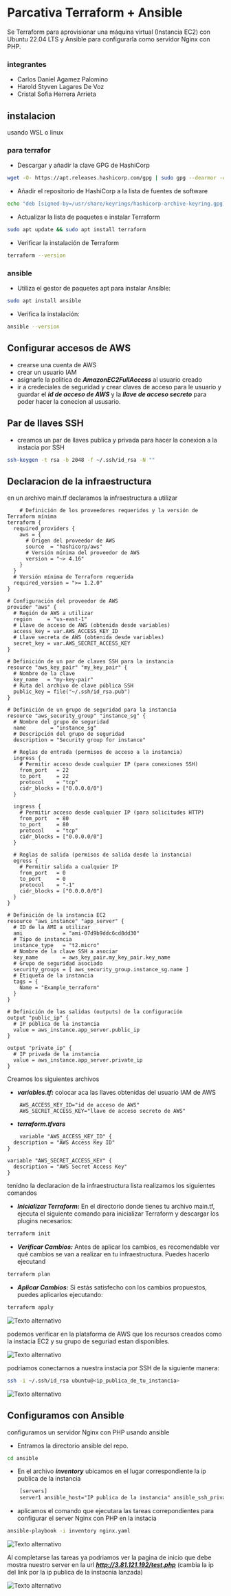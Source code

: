 # Parcativa Terraform + Ansible 
Se Terraform para aprovisionar una máquina virtual (Instancia EC2) con Ubuntu 22.04 LTS y Ansible para configurarla como servidor Nginx con PHP.

### integrantes
- Carlos Daniel Agamez Palomino 
- Harold Styven Lagares De Voz
- Cristal Sofia Herrera Arrieta

## instalacion 
usando WSL o linux
### para terrafor
- Descargar y añadir la clave GPG de HashiCorp
```bash
wget -O- https://apt.releases.hashicorp.com/gpg | sudo gpg --dearmor -o /usr/share/keyrings/hashicorp-archive-keyring.gpg
```
- Añadir el repositorio de HashiCorp a la lista de fuentes de software
```bash
echo "deb [signed-by=/usr/share/keyrings/hashicorp-archive-keyring.gpg] https://apt.releases.hashicorp.com $(lsb_release -cs) main" | sudo tee /etc/apt/sources.list.d/hashicorp.list
```
- Actualizar la lista de paquetes e instalar Terraform
```bash
sudo apt update && sudo apt install terraform
```
- Verificar la instalación de Terraform
```bash
terraform --version
```

###  ansible
- Utiliza el gestor de paquetes apt para instalar Ansible:
```bash
sudo apt install ansible
```
- Verifica la instalación:
```bash
ansible --version
```

## Configurar accesos de AWS
- crearse una cuenta de AWS
- crear un usuario IAM 
- asignarle la politica de ***AmazonEC2FullAccess*** al usuario creado
- ir a credeciales de seguridad y crear claves de acceso para le usuario y guardar el ***id de acceso de AWS*** y la ***llave de acceso secreto*** para poder hacer la conecion al ususario.

## Par de llaves SSH
- creamos un par de llaves publica y privada para hacer la conexion a la instacia por SSH
```bash
ssh-keygen -t rsa -b 2048 -f ~/.ssh/id_rsa -N ""
```

## Declaracion de la infraestructura
en un archivo main.tf declaramos la infraestructura a utilizar 
``` hcl
    # Definición de los proveedores requeridos y la versión de Terraform mínima
terraform {
  required_providers {
    aws = {
      # Origen del proveedor de AWS
      source  = "hashicorp/aws"  
      # Versión mínima del proveedor de AWS
      version = "~> 4.16"         
    }
  }
  # Versión mínima de Terraform requerida
  required_version = ">= 1.2.0"   
}

# Configuración del proveedor de AWS
provider "aws" {
  # Región de AWS a utilizar
  region     = "us-east-1"           
  # Llave de acceso de AWS (obtenida desde variables)    
  access_key = var.AWS_ACCESS_KEY_ID    
  # Llave secreta de AWS (obtenida desde variables)  
  secret_key = var.AWS_SECRET_ACCESS_KEY  
}

# Definición de un par de claves SSH para la instancia
resource "aws_key_pair" "my_key_pair" {
  # Nombre de la clave
  key_name   = "my-key-pair"          
  # Ruta del archivo de clave pública SSH    
  public_key = file("~/.ssh/id_rsa.pub")   
}

# Definición de un grupo de seguridad para la instancia
resource "aws_security_group" "instance_sg" {
  # Nombre del grupo de seguridad
  name        = "instance_sg"            
  # Descripción del grupo de seguridad  
  description = "Security group for instance"  

  # Reglas de entrada (permisos de acceso a la instancia)
  ingress {
    # Permitir acceso desde cualquier IP (para conexiones SSH)
    from_port   = 22
    to_port     = 22
    protocol    = "tcp"
    cidr_blocks = ["0.0.0.0/0"]            
  }

  ingress {
    # Permitir acceso desde cualquier IP (para solicitudes HTTP)
    from_port   = 80
    to_port     = 80
    protocol    = "tcp"
    cidr_blocks = ["0.0.0.0/0"]            
  }

  # Reglas de salida (permisos de salida desde la instancia)
  egress {
    # Permitir salida a cualquier IP
    from_port   = 0
    to_port     = 0
    protocol    = "-1"
    cidr_blocks = ["0.0.0.0/0"]            
  }
}

# Definición de la instancia EC2
resource "aws_instance" "app_server" {
  # ID de la AMI a utilizar
  ami             = "ami-07d9b9ddc6cd8dd30"     
  # Tipo de instancia   
  instance_type   = "t2.micro"                  
  # Nombre de la clave SSH a asociar    
  key_name        = aws_key_pair.my_key_pair.key_name  
  # Grupo de seguridad asociado
  security_groups = [ aws_security_group.instance_sg.name ]  
  # Etiqueta de la instancia
  tags = {
    Name = "Example_terraform"                      
  }
}

# Definición de las salidas (outputs) de la configuración
output "public_ip" {
  # IP pública de la instancia
  value = aws_instance.app_server.public_ip         
}

output "private_ip" {
  # IP privada de la instancia
  value = aws_instance.app_server.private_ip        
}
```
Creamos los siguientes archivos
- ***variables.tf:*** colocar aca las llaves obtenidas del usuario IAM de AWS
```hcl
    AWS_ACCESS_KEY_ID="id de acceso de AWS"
    AWS_SECRET_ACCESS_KEY="llave de acceso secreto de AWS"
```
- ***terraform.tfvars***
```hcl
    variable "AWS_ACCESS_KEY_ID" {
  description = "AWS Access Key ID"
}

variable "AWS_SECRET_ACCESS_KEY" {
  description = "AWS Secret Access Key"
}
```

tenidno la declaracion de la infraestructura lista realizamos los siguientes comandos 
- ***Inicializar Terraform:*** En el directorio donde tienes tu archivo main.tf, ejecuta el siguiente comando para inicializar Terraform y descargar los plugins necesarios:
```bash
terraform init
```
- ***Verificar Cambios:*** Antes de aplicar los cambios, es recomendable ver qué cambios se van a realizar en tu infraestructura. Puedes hacerlo ejecutand
```bash
terraform plan
```
- ***Aplicar Cambios:*** Si estás satisfecho con los cambios propuestos, puedes aplicarlos ejecutando:
```bash
terraform apply
```
![Texto alternativo](/images/terraform_apply.PNG)

podemos verificar en la plataforma de AWS que los recursos creados como la instacia EC2 y su grupo de seguriad estan disponibles.

![Texto alternativo](/images/aws.PNG)

podriamos conectarnos a nuestra instacia por SSH de la siguiente manera:
```bash
ssh -i ~/.ssh/id_rsa ubuntu@<ip_publica_de_tu_instancia>
```
![Texto alternativo](/images/ssh%20conection.PNG)

## Configuramos con Ansible
configuramos un servidor Nginx con PHP usando ansible
- Entramos la directorio ansible del repo.
```bash
cd ansible
```
- En el archivo ***inventory*** ubicamos en el lugar correspondiente la ip publica de la instancia 
```txt
    [servers]
    server1 ansible_host="IP publica de la instancia" ansible_ssh_private_key_file=~/.ssh/id_rsa
```
- aplicamos el comando que ejecutara las tareas correpondientes para configurar el server Nginx con PHP en la instacia
```bash
ansible-playbook -i inventory nginx.yaml
```
![Texto alternativo](/images/ansible.PNG)

Al completarse las tareas ya podriamos ver la pagina de inicio que debe mostra nuestro server en la url ***http://3.81.121.192/test.php*** (cambia la ip del link por la ip publica de la instacnia lanzada)

![Texto alternativo](/images/php_info.PNG)
